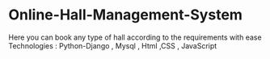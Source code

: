 # Online-Hall-Management-System
Here you can book any type of hall according to the requirements with ease
Technologies : Python-Django , Mysql , Html ,CSS , JavaScript
